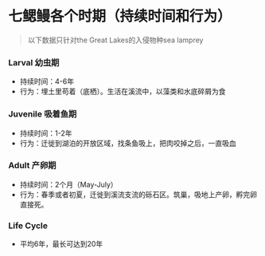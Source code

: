 # 七鳃鳗各个时期（持续时间和行为）

> 以下数据只针对the Great Lakes的入侵物种sea lamprey

### Larval 幼虫期

* 持续时间：4-6年
* 行为：埋土里苟着（底栖）。生活在溪流中，以藻类和水底碎屑为食

### Juvenile 吸着鱼期

* 持续时间：1-2年
* 行为：迁徙到湖泊的开放区域，找条鱼吸上，把肉咬掉之后，一直吸血

### Adult 产卵期

* 持续时间：2个月（May-July）
* 行为：春季或者初夏，迁徙到溪流支流的砾石区。筑巢，吸地上产卵，孵完卵直接死。

### Life Cycle

* 平均6年，最长可达到20年


